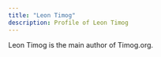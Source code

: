 ```yaml
---
title: "Leon Timog"
description: Profile of Leon Timog
---
```

Leon Timog is the main author of Timog.org.